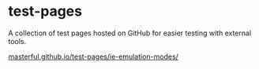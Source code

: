 # test-pages
A collection of test pages hosted on GitHub for easier testing with external tools.


[masterful.github.io/test-pages/ie-emulation-modes/](http://masterful.github.io/test-pages/ie-emulation-modes/)
